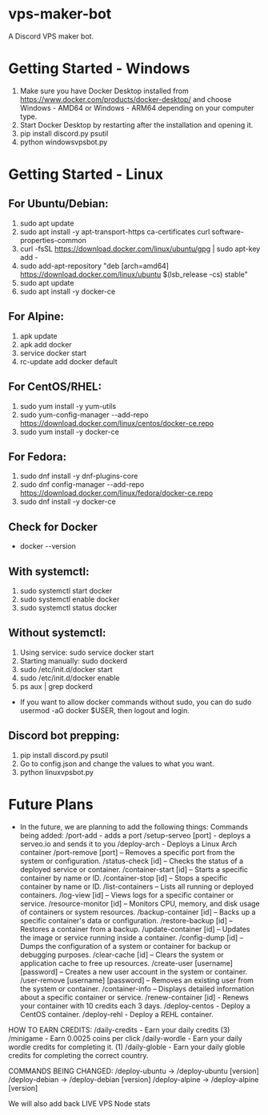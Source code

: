 # vps-maker-bot
A Discord VPS maker bot.

# Getting Started - Windows
1. Make sure you have Docker Desktop installed from https://www.docker.com/products/docker-desktop/ and choose Windows - AMD64 or Windows - ARM64 depending on your computer type.
2. Start Docker Desktop by restarting after the installation and opening it.
3. pip install discord.py psutil
4. python windowsvpsbot.py

# Getting Started - Linux
## For Ubuntu/Debian:
1. sudo apt update
2. sudo apt install -y apt-transport-https ca-certificates curl software-properties-common
3. curl -fsSL https://download.docker.com/linux/ubuntu/gpg | sudo apt-key add -
4. sudo add-apt-repository "deb [arch=amd64] https://download.docker.com/linux/ubuntu $(lsb_release -cs) stable"
5. sudo apt update
6. sudo apt install -y docker-ce
## For Alpine:
1. apk update
2. apk add docker
3. service docker start
4. rc-update add docker default
## For CentOS/RHEL:
1. sudo yum install -y yum-utils
2. sudo yum-config-manager --add-repo https://download.docker.com/linux/centos/docker-ce.repo
3. sudo yum install -y docker-ce
## For Fedora:
1. sudo dnf install -y dnf-plugins-core
2. sudo dnf config-manager --add-repo https://download.docker.com/linux/fedora/docker-ce.repo
3. sudo dnf install -y docker-ce

## Check for Docker
- docker --version
## With systemctl:
1. sudo systemctl start docker
2. sudo systemctl enable docker
3. sudo systemctl status docker
## Without systemctl:
1. Using service: sudo service docker start
2. Starting manually: sudo dockerd
3. sudo /etc/init.d/docker start
4. sudo /etc/init.d/docker enable
5. ps aux | grep dockerd
- If you want to allow docker commands without sudo, you can do sudo usermod -aG docker $USER, then logout and login.

## Discord bot prepping:
1. pip install discord.py psutil
2. Go to config.json and change the values to what you want.
3. python linuxvpsbot.py

# Future Plans
- In the future, we are planning to add the following things:
Commands being added:
/port-add - adds a port
/setup-serveo [port] - deploys a serveo.io and sends it to you
/deploy-arch - Deploys a Linux Arch container
/port-remove [port] – Removes a specific port from the system or configuration.
/status-check [id] – Checks the status of a deployed service or container.
/container-start [id] – Starts a specific container by name or ID.
/container-stop [id] – Stops a specific container by name or ID.
/list-containers – Lists all running or deployed containers.
/log-view [id] – Views logs for a specific container or service.
/resource-monitor [id] – Monitors CPU, memory, and disk usage of containers or system resources.
/backup-container [id] – Backs up a specific container's data or configuration.
/restore-backup [id] – Restores a container from a backup.
/update-container [id] – Updates the image or service running inside a container.
/config-dump [id] – Dumps the configuration of a system or container for backup or debugging purposes.
/clear-cache [id] – Clears the system or application cache to free up resources.
/create-user [username] [password] – Creates a new user account in the system or container.
/user-remove [username] [password] – Removes an existing user from the system or container.
/container-info – Displays detailed information about a specific container or service.
/renew-container [id] - Renews your container with 10 credits each 3 days.
/deploy-centos - Deploy a CentOS container.
/deploy-rehl - Deploy a REHL container.

HOW TO EARN CREDITS:
/daily-credits - Earn your daily credits (3)
/minigame - Earn 0.0025 coins per click
/daily-wordle - Earn your daily wordle credits for completing it. (1)
/daily-globle - Earn your daily globle credits for completing the correct country.

COMMANDS BEING CHANGED:
/deploy-ubuntu -> /deploy-ubuntu [version]
/deploy-debian -> /deploy-debian [version]
/deploy-alpine -> /deploy-alpine [version]

We will also add back LIVE VPS Node stats
